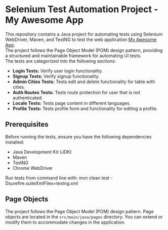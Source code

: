 # Selenium Test Automation Project - My Awesome App

This repository contains a Java project for automating tests using Selenium WebDriver,
Maven, and TestNG to test the web application [My Awesome App](https://vue-demo.daniel-avellaneda.com/).<br />
The project follows the Page Object Model (POM) design pattern, providing a structured and maintainable
framework for automating UI tests.<br /> The tests are categorized into the following sections:

- **Login Tests:** Verify user login functionality.
- **Signup Tests:** Verify signup functionality.
- **Admin Cities Tests:** Tests edit and delete functionality for table with cities.
- **Auth Routes Tests:** Tests route protection for user that is not authenticated.
- **Locale Tests:** Tests page content in different languages.
- **Profile Tests:** Tests profile form and functionality for editing a profile.

## Prerequisites

Before running the tests, ensure you have the following dependencies installed:

- Java Development Kit (JDK)
- Maven
- TestNG
- Chrome WebDriver

Run tests from command line with: mvn clean test -Dsurefire.suiteXmlFiles=testng.xml

## Page Objects

The project follows the Page Object Model (POM) design pattern.
Page objects are located in the `src/main/java/pages` directory. You can extend or modify them to accommodate changes in the application.